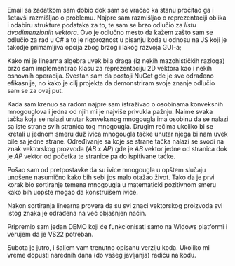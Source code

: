 Email sa zadatkom sam dobio dok sam se vraćao ka stanu pročitao ga i šetavši razmišljao o problemu.
Najpre sam razmišljao o reprezentaciji oblika i odabiru strukture podataka za to, te sam se brzo odlučio za *listu dvodimenzionih vektora*.
Ovo je odlučno mesto da kažem zašto sam se odlučio za rad u C# a to je rigoroznost u pisanju koda u odnosu na JS koji je takodje primamljiva opcija zbog brzog i lakog razvoja GUI-a;

Kako mi je linearna algebra uvek bila draga (iz nekih mazohističkih razloga) brzo sam implementirao klasu za reprezentaciju 2D vektora kao i nekih osnovnih operacija.
Svestan sam da postoji NuGet gde je sve odrađeno efikasnije, no kako je cilj projekta da demonstriram svoje znanje odlučio sam se za ovaj put.

Kada sam krenuo sa radom najpre sam istraživao o osobinama konveksnih mnogouglova i jedna od njih mi je najviše privukla pažnju.
Naime svaka tačka koja se nalazi unutar konveksnog mnogougla ima osobinu da se nalazi sa iste strane svih stranica tog mnogougla.
Drugim rečima ukoliko bi se kretali u jednom smeru duž ivica mnogougla tačke unutar njega bi nam uvek bile sa jedne strane.
Određivanje sa koje se strane tačka nalazi se svodi na znak vektorskog prozvoda (*AB* x *AP*) gde je *AB* vektor jedne od stranica dok je *AP* vektor od početka te stranice pa do ispitivane taćke.

Pošao sam od pretpostavke da su ivice mnogougla u opštem slučaju unošene nasumično kako bih sebi jos malo otažao život. 
Tako da je prvi korak bio sortiranje temena mnogougla u matematicki pozitivnom smeru kako bih uopšte mogao da konstruišem ivice.

Nakon sortiranja linearna provera da su svi znaci vektorskog proizvoda svi istog znaka je odrađena na već objašnjen način.

Pripremio sam jedan DEMO koji će funkcionisati samo na Widows platformi i verujem da je VS22 potreban.

Subota je jutro, i šaljem vam trenutno opisanu verziju koda. Ukoliko mi vreme dopusti narednih dana (do vašeg javljanja) radiću na kodu.


 